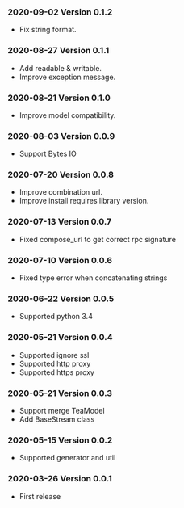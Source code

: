 ### 2020-09-02 Version 0.1.2

* Fix string format.

### 2020-08-27 Version 0.1.1

* Add readable & writable.
* Improve exception message.

### 2020-08-21 Version 0.1.0

* Improve model compatibility.

### 2020-08-03 Version 0.0.9

* Support Bytes IO

### 2020-07-20 Version 0.0.8

* Improve combination url.
* Improve install requires library version.

### 2020-07-13 Version 0.0.7

* Fixed compose_url to get correct rpc signature

### 2020-07-10 Version 0.0.6

* Fixed type error when concatenating strings

### 2020-06-22 Version 0.0.5
* Supported python 3.4

### 2020-05-21 Version 0.0.4
* Supported ignore ssl
* Supported http proxy
* Supported https proxy

### 2020-05-21 Version 0.0.3
* Support merge TeaModel
* Add BaseStream class

### 2020-05-15 Version 0.0.2
* Supported generator and util

### 2020-03-26 Version 0.0.1
* First release